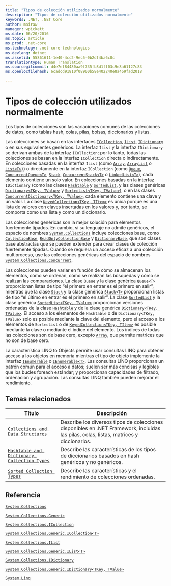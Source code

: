 ```yaml
---
title: "Tipos de colección utilizados normalmente"
description: "Tipos de colección utilizados normalmente"
keywords: .NET, .NET Core
author: mairaw
manager: wpickett
ms.date: 06/20/2016
ms.topic: article
ms.prod: .net-core
ms.technology: .net-core-technologies
ms.devlang: dotnet
ms.assetid: 55861611-1e40-4cc2-9ec5-0b2df4ba6c0c
translationtype: Human Translation
ms.sourcegitcommit: d4e7ef84480aa9f735fb8d1ff03c9e8a61127c83
ms.openlocfilehash: 6cadcd91810f08900b58e402240e8a469fad2018

---
```


# <a name="commonly-used-collection-types"></a>Tipos de colección utilizados normalmente

Los tipos de colecciones son las variaciones comunes de las colecciones de datos, como tablas hash, colas, pilas, bolsas, diccionarios y listas.

Las colecciones se basan en las interfaces [`ICollection`](https://docs.microsoft.com/dotnet/core/api/System.Collections.ICollection), [`IList`](https://docs.microsoft.com/dotnet/core/api/System.Collections.IList), [`IDictionary`](https://docs.microsoft.com/dotnet/core/api/System.Collections.IDictionary) o en sus equivalentes genéricos. La interfaz `IList` y la interfaz `IDictionary` se derivan ambas de la interfaz `ICollection`; por lo tanto, todas las colecciones se basan en la interfaz `ICollection` directa o indirectamente. En colecciones basadas en la interfaz `IList` (como [`Array`](https://docs.microsoft.com/dotnet/core/api/System.Array), [`ArrayList`](https://docs.microsoft.com/dotnet/core/api/System.Collections.ArrayList) o [`List<T>)`](https://docs.microsoft.com/dotnet/core/api/System.Collections.Generic.List-1)) o directamente en la interfaz `ICollection` (como [`Queue`](https://docs.microsoft.com/dotnet/core/api/System.Collections.Queue), [`ConcurrentQueue<T>`](https://docs.microsoft.com/dotnet/core/api/System.Collections.Concurrent.ConcurrentQueue-1), [`Stack`](https://docs.microsoft.com/dotnet/core/api/System.Collections.Stack), [`ConcurrentStack<T>`](https://docs.microsoft.com/dotnet/core/api/System.Collections.Concurrent.ConcurrentStack-1) o [`LinkedList<T>`](https://docs.microsoft.com/dotnet/core/api/System.Collections.Generic.LinkedList-1)), cada elemento contiene un solo valor. En colecciones basadas en la interfaz `IDictionary` (como las clases [`Hashtable`](https://docs.microsoft.com/dotnet/core/api/System.Collections.Hashtable) y [`SortedList`](https://docs.microsoft.com/dotnet/core/api/System.Collections.SortedList), y las clases genéricas [`Dictionary<TKey, TValue>`](https://docs.microsoft.com/dotnet/core/api/System.Collections.Generic.Dictionary-2) y [`SortedList<TKey, TValue>`](https://docs.microsoft.com/dotnet/core/api/System.Collections.Generic.SortedList-2)), o en las clases [`ConcurrentDictionary<TKey, TValue>`](https://docs.microsoft.com/dotnet/core/api/System.Collections.Concurrent.ConcurrentDictionary-2), cada elemento contiene una clave y un valor. La clase [`KeyedCollection<TKey, TItem>`](https://docs.microsoft.com/dotnet/core/api/System.Collections.ObjectModel.KeyedCollection-2) es única porque es una lista de valores con claves insertadas en los valores y, por tanto, se comporta como una lista y como un diccionario.

Las colecciones genéricas son la mejor solución para elementos fuertemente tipados. En cambio, si su lenguaje no admite genéricos, el espacio de nombres [`System.Collections`](https://docs.microsoft.com/dotnet/core/api/System.Collections) incluye colecciones base, como [`CollectionBase`](https://docs.microsoft.com/dotnet/core/api/System.Collections.CollectionBase), [`ReadOnlyCollectionBase`](https://docs.microsoft.com/dotnet/core/api/System.Collections.ReadOnlyCollectionBase) y [`DictionaryBase`](https://docs.microsoft.com/dotnet/core/api/System.Collections.DictionaryBase), que son clases base abstractas que se pueden extender para crear clases de colección fuertemente tipadas. Cuando se requiera un acceso eficaz a una colección multiproceso, use las colecciones genéricas del espacio de nombres [`System.Collections.Concurrent`](https://docs.microsoft.com/dotnet/core/api/System.Collections.Concurrent).

Las colecciones pueden variar en función de cómo se almacenan los elementos, cómo se ordenan, cómo se realizan las búsquedas y cómo se realizan las comparaciones. La clase [`Queue`](https://docs.microsoft.com/dotnet/core/api/System.Collections.Queue) y la clase genérica [`Queue<T>`](https://docs.microsoft.com/dotnet/core/api/System.Collections.Generic.Queue-1) proporcionan listas de tipo “el primero en entrar es el primero en salir”, mientras que la clase [`Stack`](https://docs.microsoft.com/dotnet/core/api/System.Collections.Stack) y la clase genérica [`Stack<T>`](https://docs.microsoft.com/dotnet/core/api/System.Collections.Generic.Stack-1) proporcionan listas de tipo “el último en entrar es el primero en salir”. La clase [`SortedList`](https://docs.microsoft.com/dotnet/core/api/System.Collections.SortedList) y la clase genérica [`SortedList<TKey, TValue>`](https://docs.microsoft.com/dotnet/core/api/System.Collections.Generic.SortedList-2) proporcionan versiones ordenadas de la clase [`Hashtable`](https://docs.microsoft.com/dotnet/core/api/System.Collections.Hashtable) y de la clase genérica [`Dictionary<TKey, TValue>`](https://docs.microsoft.com/dotnet/core/api/System.Collections.Generic.Dictionary-2). El acceso a los elementos de `Hashtable` o de `Dictionary<TKey, TValue>` solo es posible mediante la clave del elemento, pero el acceso a los elementos de `SortedList` o de [`KeyedCollection<TKey, TItem>`](https://docs.microsoft.com/dotnet/core/api/System.Collections.ObjectModel.KeyedCollection-2) es posible mediante la clave o mediante el índice del elemento. Los índices de todas las colecciones son de base cero, excepto [`Array`](https://docs.microsoft.com/dotnet/core/api/System.Array), que permite matrices que no son de base cero.

La característica LINQ to Objects permite usar consultas LINQ para obtener acceso a los objetos en memoria mientras el tipo de objeto implemente la interfaz [`IEnumerable`](https://docs.microsoft.com/dotnet/core/api/System.Collections.IEnumerable) o [`IEnumerable<T>`](https://docs.microsoft.com/dotnet/core/api/System.Collections.Generic.IEnumerable-1). Las consultas LINQ proporcionan un patrón común para el acceso a datos; suelen ser más concisas y legibles que los bucles foreach estándar; y proporcionan capacidades de filtrado, ordenación y agrupación. Las consultas LINQ también pueden mejorar el rendimiento.

## <a name="related-topics"></a>Temas relacionados

Título | Descripción
----- | -----------
[`Collections and Data Structures`](index.md) | Describe los diversos tipos de colecciones disponibles en .NET Framework, incluidas las pilas, colas, listas, matrices y diccionarios.
[`Hashtable and Dictionary Collection Types`](hashtable-and-dictionary-collection-types.md) | Describe las características de los tipos de diccionarios basados en hash genéricos y no genéricos.
[`Sorted Collection Types`](sorted-collection-types.md) | Describe las características y el rendimiento de colecciones ordenadas.

## <a name="reference"></a>Referencia

[`System.Collections`](https://docs.microsoft.com/dotnet/core/api/System.Collections)

[`System.Collections.Generic`](https://docs.microsoft.com/dotnet/core/api/System.Collections.Generic)

[`System.Collections.ICollection`](https://docs.microsoft.com/dotnet/core/api/System.Collections.ICollection)

[`System.Collections.Generic.ICollection<T>`](https://docs.microsoft.com/dotnet/core/api/System.Collections.Generic.ICollection-1)

[`System.Collections.IList`](https://docs.microsoft.com/dotnet/core/api/System.Collections.IList)

[`System.Collections.Generic.IList<T>`](https://docs.microsoft.com/dotnet/core/api/System.Collections.Generic.IList-1)

[`System.Collections.IDictionary`](https://docs.microsoft.com/dotnet/core/api/System.Collections.IDictionary)

[`System.Collections.Generic.IDictionary<TKey, TValue>`](https://docs.microsoft.com/dotnet/core/api/System.Collections.Generic.IDictionary-2)

[`System.Linq`](https://docs.microsoft.com/dotnet/core/api/System.Linq)



<!--HONumber=Nov16_HO3-->


